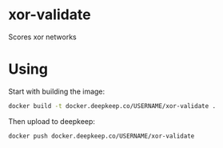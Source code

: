 # xor-validate

Scores xor networks

# Using

Start with building the image:
```bash
docker build -t docker.deepkeep.co/USERNAME/xor-validate .
```

Then upload to deepkeep:
```bash
docker push docker.deepkeep.co/USERNAME/xor-validate
```
